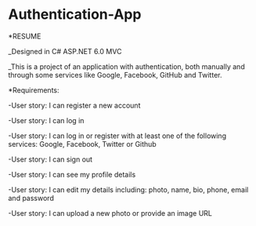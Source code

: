# Authentication-App

*RESUME

  _Designed in C# ASP.NET 6.0 MVC
  
  _This is a project of an application with authentication, both manually and through some services like Google, Facebook, GitHub and Twitter.

 *Requirements:
 
  -User story: I can register a new account
  
  -User story: I can log in
  
  -User story: I can log in or register with at least one of the following services: Google, Facebook, Twitter or Github
  
  -User story: I can sign out
  
  -User story: I can see my profile details
  
  -User story: I can edit my details including: photo, name, bio, phone, email and password
  
  -User story: I can upload a new photo or provide an image URL

